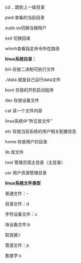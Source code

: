 cd .. 跳到上一级目录

pwd 查看的当前目录

sudo su切换当根用户

exit 切换回来

which查看指定命令所在路径

 **linux系统目录：**

bin 存放二进制可执行文件

./data 就是自己运行data文件

boot 存放的开机启动程序

dev 存放设备文件

cat 读一个文件内容

linux系统中“所见皆文件”

etc 存放当前系统的用户相关配置信息

home 存放用户的目录

lib  库文件

root 管理员宿主目录（主目录）

usr 用户资源管理目录

**linux系统文件类型**

普通文件：-

目录文件：d

字符设备文件：c

块设备文件:b

软连接:l

管道文件：p

套接字:s